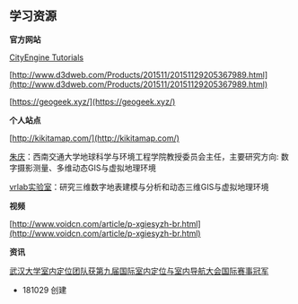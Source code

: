## 学习资源

**官方网站**

[CityEngine Tutorials](https://desktop.arcgis.com/en/cityengine/latest/tutorials/tutorial-1-essential-skills.htm)

[http://www.d3dweb.com/Products/201511/20151129205367989.html](http://www.d3dweb.com/Products/201511/20151129205367989.html)

[https://geogeek.xyz/](https://geogeek.xyz/)

**个人站点**

[http://kikitamap.com/](http://kikitamap.com/)

[朱庆](http://www.vrlab.org.cn/~zhuq/)：西南交通大学地球科学与环境工程学院教授委员会主任，主要研究方向: 数字摄影测量、多维动态GIS与虚拟地理环境

[vrlab实验室](http://www.vrlab.org.cn/)：研究三维数字地表建模与分析和动态三维GIS与虚拟地理环境

**视频**

[http://www.voidcn.com/article/p-xgiesyzh-br.html](http://www.voidcn.com/article/p-xgiesyzh-br.html)

**资讯**

[武汉大学室内定位团队获第九届国际室内定位与室内导航大会国际赛事冠军](http://www.lmars.whu.edu.cn/index.php/xwzx/2255.html)

* 181029 创建
